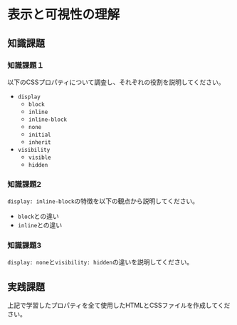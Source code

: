 # 表示と可視性の理解

## 知識課題

### 知識課題１

以下のCSSプロパティについて調査し、それぞれの役割を説明してください。

- `display`
  - `block`
  - `inline`
  - `inline-block`
  - `none`
  - `initial`
  - `inherit`
- `visibility`
  - `visible`
  - `hidden`

### 知識課題2

`display: inline-block`の特徴を以下の観点から説明してください。

- `block`との違い
- `inline`との違い

### 知識課題3

`display: none`と`visibility: hidden`の違いを説明してください。

## 実践課題

上記で学習したプロパティを全て使用したHTMLとCSSファイルを作成してください。
